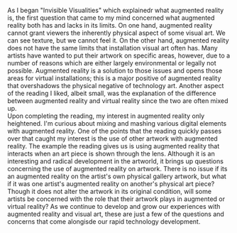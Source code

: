 As I began "Invisible Visualities" which explainedr what augmented reality is, the first question that came to my mind concerned what augmented reality both has and lacks in its limits. On one hand, augmented reality cannot grant viewers the inherently physical aspect of some visual art. We can see texture, but we cannot feel it. On the other hand, augmented reality does not have the same limits that installation visual art often has. Many artists have wanted to put their artwork on specific areas, however, due to a number of reasons which are either largely environmental or legally not possible. Augmented reality is a solution to those issues and opens those areas for virtual installations; this is a major positive of augmented reality that overshadows the physical negative of technology art. Another aspect of the reading I liked, albeit small, was the explanation of the difference between augmented reality and virtual reality since the two are often mixed up.   
Upon completing the reading, my interest in augmented reality only heightened. I'm curious about mixing and mashing various digital elements with augmented reality. One of the points that the reading quickly passes over that caught my interest is the use of other artwork with augmented reality. The example the reading gives us is using augmented reality that interacts when an art piece is shown through the lens. Although it is an interesting and radical development in the artworld, it brings up questions concerning the use of augmented reality on artwork. There is no issue if its an augmented reality on the artist's own physical gallery artwork, but what if it was one artist's augmented reality on another's physical art piece? Though it does not alter the artwork in its original condition, will some artists be concerned with the role that their artwork plays in augmented or virtual reality? As we  continue to develop and grow our experiences with augmented reality and visual art, these are just a few of the questions and concerns that come alongisde our rapid technology development.
